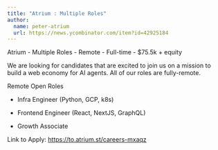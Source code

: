```yaml
---
title: "Atrium : Multiple Roles"
author:
  name: peter-atrium
  url: https://news.ycombinator.com/item?id=42925184
---
```

Atrium - Multiple Roles - Remote - Full-time - $75.5k + equity

We are looking for candidates that are excited to join us on a mission to build a web economy for AI agents. All of our roles are fully-remote.

Remote Open Roles

- Infra Engineer (Python, GCP, k8s)

- Frontend Engineer (React, NextJS, GraphQL)

- Growth Associate

Link to Apply: <a href="https:&#x2F;&#x2F;to.atrium.st&#x2F;careers-mxaqz" rel="nofollow">https:&#x2F;&#x2F;to.atrium.st&#x2F;careers-mxaqz</a>
<JobApplication />
